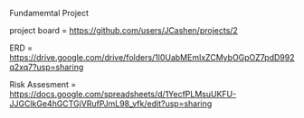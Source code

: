 Fundamemtal Project

project board = https://github.com/users/JCashen/projects/2

ERD = https://drive.google.com/drive/folders/1l0UabMEmIxZCMybOGpOZ7pdD992q2xq7?usp=sharing

Risk Assesment = https://docs.google.com/spreadsheets/d/1YecfPLMsuUKFU-JJGClkGe4hGCTGjVRufPJmL98_vfk/edit?usp=sharing
